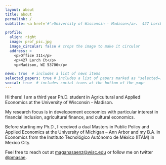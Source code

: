 ```yaml
---
layout: about
title: about
permalink: /
subtitle: <a href='#'>University of Wisconsin - Madison</a>.  427 Lorch Ct, Madison, WI 53706, United States.

profile:
  align: right
  image: prof_pic.jpg
  image_circular: false # crops the image to make it circular
  address: >
    <p>Office 311</p>
    <p>427 Lorch Ct</p>
    <p>Madison, WI 53706</p>

news: true  # includes a list of news items
selected_papers: true # includes a list of papers marked as "selected={true}"
social: true  # includes social icons at the bottom of the page
---
```

Hi there! I am a third year Ph.D. student in Agricultural and Applied Economics at the University of Wisconsin - Madison.

My research focus is in developement economics with particular interest in financial inclusion, agricultural finance, and cultural economics.

Before starting my Ph.D., I received a dual Masters in Public Policy and Applied Economics at the University of Michigan – Ann Arbor and my B.A. in Economics from the Instituto Tecnológico Autónomo de México (ITAM) in Mexico City.

Feel free to reach out at [maganasaenz@wisc.edu](maganasaenz@wisc.edu) or follow me on twitter [@pmasae](https://twitter.com/PMASAE).
